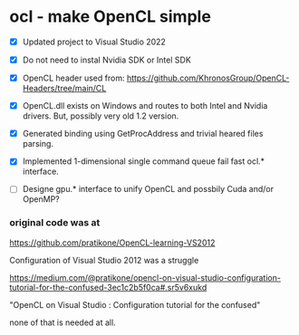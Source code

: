 # ocl - make OpenCL simple

- [x] Updated project to Visual Studio 2022
- [x] Do not need to instal Nvidia SDK or Intel SDK
- [x] OpenCL header used from: 
   https://github.com/KhronosGroup/OpenCL-Headers/tree/main/CL
- [x] OpenCL.dll exists on Windows and routes to both Intel and Nvidia drivers. But, possibly very old 1.2 version.
- [x] Generated binding using GetProcAddress and trivial heared files parsing.
- [x] Implemented 1-dimensional single command queue fail fast ocl.* interface.
- [ ] Designe gpu.* interface to unify OpenCL and possbily Cuda and/or OpenMP?


### original code was at
https://github.com/pratikone/OpenCL-learning-VS2012

Configuration of Visual Studio 2012 was a struggle

https://medium.com/@pratikone/opencl-on-visual-studio-configuration-tutorial-for-the-confused-3ec1c2b5f0ca#.sr5v6xukd

"OpenCL on Visual Studio : Configuration tutorial for the confused"

none of that is needed at all.
